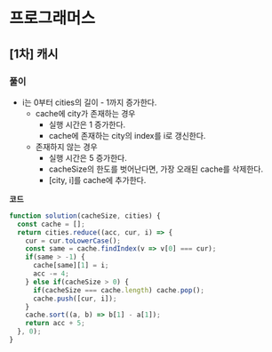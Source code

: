 # 프로그래머스

## [1차] 캐시

### 풀이

- i는 0부터 cities의 길이 - 1까지 증가한다.
   - cache에 city가 존재하는 경우
     - 실행 시간은 1 증가한다.
     - cache에 존재하는 city의 index를 i로 갱신한다.
   - 존재하지 않는 경우
     - 실행 시간은 5 증가한다.
     - cacheSize의 한도를 벗어난다면, 가장 오래된 cache를 삭제한다.
     - [city, i]를 cache에 추가한다.

**코드**

```js
function solution(cacheSize, cities) {
  const cache = [];
  return cities.reduce((acc, cur, i) => {
    cur = cur.toLowerCase();
    const same = cache.findIndex(v => v[0] === cur);
    if(same > -1) {
      cache[same][1] = i;
      acc -= 4;
    } else if(cacheSize > 0) {
      if(cacheSize === cache.length) cache.pop();
      cache.push([cur, i]);
    }
    cache.sort((a, b) => b[1] - a[1]);
    return acc + 5;
  }, 0);
}
```
